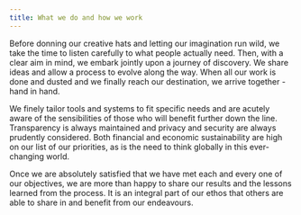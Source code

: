 ```yaml
---
title: What we do and how we work
---
```

Before donning our creative hats and letting our imagination run wild, we take the time to listen carefully to what people actually need. Then, with a clear aim in mind, we embark jointly upon a journey of discovery. We share ideas and allow a process to evolve along the way. When all our work is done and dusted and we finally reach our destination, we arrive together - hand in hand.

We finely tailor tools and systems to fit specific needs and are acutely aware of the sensibilities of those who will benefit further down the line. Transparency is always maintained and privacy and security are always prudently considered. Both financial and economic sustainability are high on our list of our priorities, as is the need to think globally in this ever-changing world.

Once we are absolutely satisfied that we have met each and every one of our objectives, we are more than happy to share our results and the lessons learned from the process.  It is an integral part of our ethos that others are able to share in and benefit from our endeavours.

